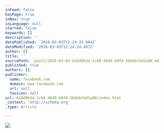 ```yaml
---
inFeed: false
hasPage: true
inNav: true
inLanguage: null
starred: false
keywords: []
description: ''
datePublished: '2016-03-03T12:24:33.604Z'
dateModified: '2016-03-03T12:24:24.407Z'
author: []
title: ''
sourcePath: _posts/2016-03-03-810d9b3a-1cb8-46d9-b0f0-5bbbb7ad1a80.md
published: true
authors: []
publisher:
  name: facebook.com
  domain: www.facebook.com
  url: null
  favicon: null
url: 810d9b3a-1cb8-46d9-b0f0-5bbbb7ad1a80/index.html
_context: 'http://schema.org'
_type: Article

---
```

![](https://s3-us-west-2.amazonaws.com/the-grid-img/p/463d3240f95940a5f1559238d193cf7bec66d881.jpg)